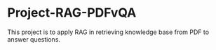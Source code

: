 # Project-RAG-PDFvQA
This project is to apply RAG in retrieving knowledge base from PDF to answer questions.
